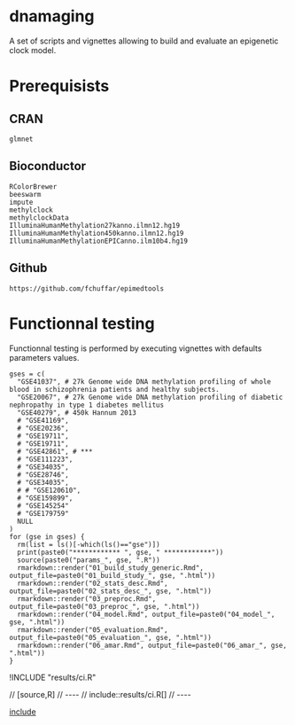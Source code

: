 # dnamaging
A set of scripts and vignettes allowing to build and evaluate an epigenetic clock model.



# Prerequisists

## CRAN

``` 
glmnet

```


## Bioconductor
    
```
RColorBrewer
beeswarm
impute
methylclock
methylclockData
IlluminaHumanMethylation27kanno.ilmn12.hg19
IlluminaHumanMethylation450kanno.ilmn12.hg19
IlluminaHumanMethylationEPICanno.ilm10b4.hg19  
```


  
## Github

```
https://github.com/fchuffar/epimedtools

```

# Functionnal testing

Functionnal testing is performed by executing vignettes with defaults parameters values.

```
gses = c( 
  "GSE41037", # 27k Genome wide DNA methylation profiling of whole blood in schizophrenia patients and healthy subjects.
  "GSE20067", # 27k Genome wide DNA methylation profiling of diabetic nephropathy in type 1 diabetes mellitus
  "GSE40279", # 450k Hannum 2013
  # "GSE41169",
  # "GSE20236",
  # "GSE19711",
  # "GSE19711",
  # "GSE42861", # ***
  # "GSE111223",
  # "GSE34035",
  # "GSE28746",
  # "GSE34035",
  # # "GSE120610",
  # "GSE159899",
  # "GSE145254"
  # "GSE179759"
  NULL
)
for (gse in gses) {
  rm(list = ls()[-which(ls()=="gse")])
  print(paste0("************ ", gse, " ************"))
  source(paste0("params_", gse, ".R"))
  rmarkdown::render("01_build_study_generic.Rmd", output_file=paste0("01_build_study_", gse, ".html"))    
  rmarkdown::render("02_stats_desc.Rmd", output_file=paste0("02_stats_desc_", gse, ".html"))    
  rmarkdown::render("03_preproc.Rmd", output_file=paste0("03_preproc_", gse, ".html"))    
  rmarkdown::render("04_model.Rmd", output_file=paste0("04_model_", gse, ".html"))
  rmarkdown::render("05_evaluation.Rmd", output_file=paste0("05_evaluation_", gse, ".html"))
  rmarkdown::render("06_amar.Rmd", output_file=paste0("06_amar_", gse, ".html"))
}

```

!INCLUDE "results/ci.R"

// [source,R]
// ----
// include::results/ci.R[]
// ----

[include](File:results/ci.R)
